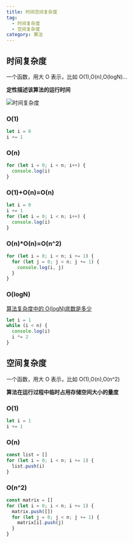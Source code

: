 ```yaml
---
title: 时间空间复杂度
tag:
  - 时间复杂度
  - 空间复杂度
category: 算法
---
```


## 时间复杂度

一个函数，用大 O 表示，比如 O(1),O(n),O(logN)...

**定性描述该算法的运行时间**

![时间复杂度](https://zfh-nanjing-bucket.oss-cn-nanjing.aliyuncs.com/blog-images/%E6%97%B6%E9%97%B4%E5%A4%8D%E6%9D%82%E5%BA%A6.png)

### O(1)

```js
let i = 0
i += 1
```

### O(n)

```js
for (let i = 0; i < n; i++) {
  console.log(i)
}
```

### O(1)+O(n)=O(n)

```js
let i = 0
i += 1
for (let i = 0; i < n; i++) {
  console.log(i)
}
```

### O(n)\*O(n)=O(n^2)

```js
for (let i = 0; i < n; i += 1) {
  for (let j = 0; j < n; j += 1) {
    console.log(i, j)
  }
}
```

### O(logN)

[算法复杂度中的 O(logN)底数是多少](https://www.jianshu.com/p/79c086583146)

```js
let i = 1
while (i < n) {
  console.log(i)
  i *= 2
}
```

## 空间复杂度

一个函数，用大 O 表示，比如 O(1),O(n),O(n^2)

**算法在运行过程中临时占用存储空间大小的量度**

### O(1)

```js
let i = 1
i += 1
```

### O(n)

```js
const list = []
for (let i = 0; i < n; i += 1) {
  list.push(i)
}
```

### O(n^2)

```js
const matrix = []
for (let i = 0; i < n; i += 1) {
  matrix.push([])
  for (let j = 0; j < n; j += 1) {
    matrix[i].push(j)
  }
}
```
